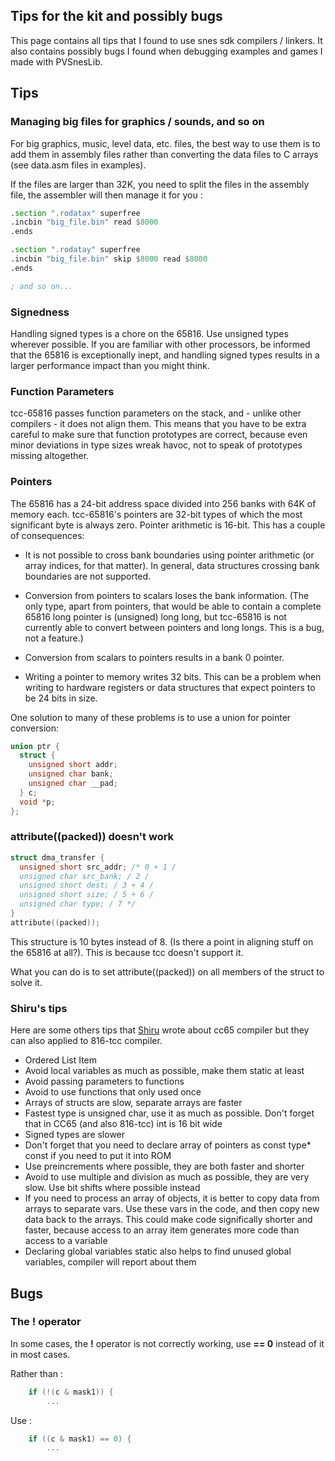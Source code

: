## Tips for the kit and possibly bugs

This page contains all tips that I found to use snes sdk compilers / linkers. It also contains possibly bugs I found when debugging examples and games I made with PVSnesLib.

## Tips

### Managing big files for graphics / sounds, and so on

For big graphics, music, level data, etc. files, the best way to use them is to add them in assembly files rather than converting the data files to C arrays (see data.asm files in examples).  

If the files are larger than 32K, you need to split the files in the assembly file, the assembler will then manage it for you :

```asm
.section ".rodatax" superfree
.incbin "big_file.bin" read $8000
.ends

.section ".rodatay" superfree
.incbin "big_file.bin" skip $8000 read $8000
.ends

; and so on... 
```

### Signedness

Handling signed types is a chore on the 65816. Use unsigned types wherever possible. If you are familiar with other processors, be informed that the 65816 is exceptionally inept, and handling signed types results in a larger performance impact than you might think.

### Function Parameters

tcc-65816 passes function parameters on the stack, and - unlike other compilers - it does not align them. This means that you have to be extra careful to make sure that function prototypes are correct, because even minor deviations in type sizes wreak havoc, not to speak of prototypes missing altogether.

### Pointers

The 65816 has a 24-bit address space divided into 256 banks with 64K of memory each. tcc-65816's pointers are 32-bit types of which the most significant byte is always zero. Pointer arithmetic is 16-bit. This has a couple of consequences:  

* It is not possible to cross bank boundaries using pointer arithmetic (or array indices, for that matter). In general, data structures crossing bank boundaries are not supported.  

* Conversion from pointers to scalars loses the bank information. (The only type, apart from pointers, that would be able to contain a complete 65816 long pointer is (unsigned) long long, but tcc-65816 is not currently able to convert between pointers and long longs. This is a bug, not a feature.)  

* Conversion from scalars to pointers results in a bank 0 pointer.  

* Writing a pointer to memory writes 32 bits. This can be a problem when writing to hardware registers or data structures that expect pointers to be 24 bits in size.  

One solution to many of these problems is to use a union for pointer conversion:  

```c
union ptr {
  struct {
    unsigned short addr;
    unsigned char bank;
    unsigned char __pad;
  } c;
  void *p;
};
```

### __attribute__((packed)) doesn't work

```c
struct dma_transfer { 
  unsigned short src_addr; /* 0 + 1 / 
  unsigned char src_bank; / 2 / 
  unsigned short dest; / 3 + 4 / 
  unsigned short size; / 5 + 6 / 
  unsigned char type; / 7 */ 
} 
attribute((packed));
```

This structure is 10 bytes instead of 8. (Is there a point in aligning stuff on the 65816 at all?). This is because tcc doesn't support it.

What you can do is to set attribute((packed)) on all members of the struct to solve it.

### Shiru's tips

Here are some others tips that [Shiru](http://shiru.untergrund.net/articles/programming_nes_games_in_c.htm) wrote about cc65 compiler but they can also applied to 816-tcc compiler.  

* Ordered List Item
* Avoid local variables as much as possible, make them static at least
* Avoid passing parameters to functions
* Avoid to use functions that only used once
* Arrays of structs are slow, separate arrays are faster
* Fastest type is unsigned char, use it as much as possible. Don't forget that in CC65 (and also 816-tcc) int is 16 bit wide
* Signed types are slower
* Don't forget that you need to declare array of pointers as const type* const if you need to put it into ROM
* Use preincrements where possible, they are both faster and shorter
* Avoid to use multiple and division as much as possible, they are very slow. Use bit shifts where possible instead
* If you need to process an array of objects, it is better to copy data from arrays to separate vars. Use these vars in the code, and then copy new data back to the arrays. This could make code significally shorter and faster, because access to an array item generates more code than access to a variable
* Declaring global variables static also helps to find unused global variables, compiler will report about them  

## Bugs

### The ! operator

In some cases, the __!__ operator is not correctly working, use __== 0__ instead of it in most cases.

Rather than :

```c
    if (!(c & mask1)) {
        ...
```

Use :

```c
    if ((c & mask1) == 0) {
        ...
```
